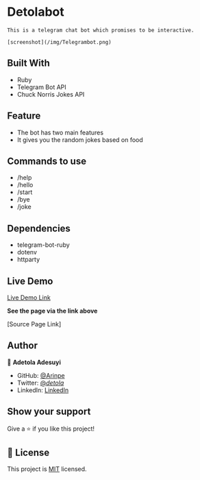 # Detolabot

    This is a telegram chat bot which promises to be interactive.    

    [screenshot](/img/Telegrambot.png)



## Built With

- Ruby
- Telegram Bot API
- Chuck Norris Jokes API

## Feature

- The bot has two main features
- It gives you the random jokes based on food

## Commands to use

- /help
- /hello
- /start
- /bye
- /joke

## Dependencies
- telegram-bot-ruby
- dotenv
- httparty


## Live Demo

[Live Demo Link](https://raw.githack.com/Arinpe/Detolabot/tree/feature)

**See the page via the link above**

[Source Page Link]
## Author

👤 **Adetola Adesuyi**

- GitHub: [@Arinpe](https://github.com/Arinpe)
- Twitter: [@_detola_](https://twitter.com/_detola_)
- LinkedIn: [LinkedIn](https://www.linkedin.com/in/adesuyi-adetola-7b4451111/)

## Show your support

Give a ⭐️ if you like this project!

## 📝 License

This project is [MIT](LICENSE) licensed.
